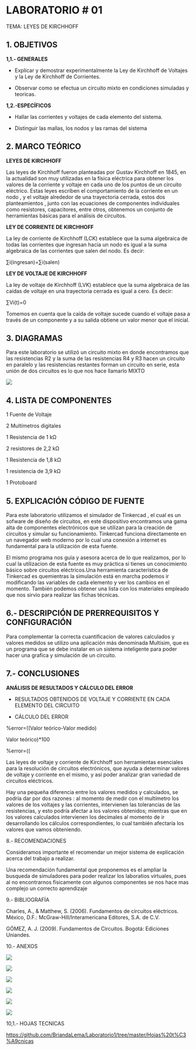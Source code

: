 # LABORATORIO # 01

TEMA: LEYES DE KIRCHHOFF
## 1. OBJETIVOS

**1,1.- GENERALES** 

* Explicar y demostrar experimentalmente la Ley de Kirchhoff de Voltajes y la Ley de Kirchhoff de Corrientes. 

* Observar como se efectua un circuito mixto en condiciones simuladas y teoricas.

**1,2.-ESPECÍFICOS**

* Hallar las corrientes y voltajes de cada elemento del sistema.

* Distinguir las mallas, los nodos y las ramas del sistema

## 2. MARCO TEÓRICO 

**LEYES DE KIRCHHOFF**

Las leyes de Kirchhoff fueron planteadas por Gustav Kirchhoff en 1845, en la actualidad son muy utilizadas en la física eléctrica para obtener los valores de la corriente y voltaje en cada uno de los puntos de un circuito eléctrico.
Estas leyes escriben el comportamiento de la corriente en un nodo , y el voltaje alrededor de una trayectoria cerrada, estos dos planteamientos , junto con las ecuaciones de componentes individuales como resistores, capacitores, entre otros, obtenemos un conjunto de herramientas básicas para el análisis de circuitos.

**LEY DE CORRIENTE DE KIRCHHOFF** 

La ley de corriente de Kirchhoff (LCK) establece que la suma algebraica de todas las corrientes que ingresan hacia un nodo es igual a la suma algebraica de las corrientes que salen del nodo. Es decir: 

∑i(ingresan)=∑i(salen)

**LEY DE VOLTAJE DE KIRCHHOFF**

La ley de voltaje de Kirchhoff (LVK) establece que la suma algebraica de las caídas de voltaje en una trayectoria cerrada es igual a cero. Es decir: 

∑Vi(t)=0

Tomemos en cuenta que la caída de voltaje sucede cuando el voltaje pasa a través de un componente y a su salida obtiene un valor menor que el inicial.


## 3. DIAGRAMAS

Para este laboratorio se utilizó un circuito mixto en donde encontramos que las resistencias R2 y  la suma de las resistencias R4 y  R3  hacen un circuito en paralelo y las resistencias restantes forman un circuito en serie, esta unión de dos circuitos es lo que nos hace llamarlo  MIXTO

![](https://github.com/BriandaLema/Laboratorio1/blob/master/img/Terrific%20Albar.png)

## 4. LISTA DE COMPONENTES

1 Fuente de Voltaje 

2 Multímetros digitales 

1 Resistencia de 1 kΩ

2 resistores de 2,2 kΩ

1 Resistencia de 1,8 kΩ

1 resistencia de 3,9 kΩ

1 Protoboard


## 5. EXPLICACIÓN CÓDIGO DE FUENTE

Para este laboratorio utilizamos el simulador de Tinkercad , el cual es un sofware de diseño de circuitos, en este dispositivo encontramos una gama alta de componentes electrónicos que se utilizan para la creación de circuitos y simular su funcionamiento.
Tinkercad funciona directamente en un navegador web moderno por lo cual una conexión a internet es fundamental para la utilización de esta fuente. 

El mismo programa nos guía y asesora acerca de lo que realizamos, por lo cual la utilizacion de esta fuente es muy práctica si tienes un conocimiento básico sobre circuitos eléctricos.Una herramienta característica de Tinkercad es quemientras la simulación está en marcha podemos ir modificando las variables de cada elemento y ver los cambios en el momento. También podemos obtener una lista con los materiales empleado  que nos sirvio para realizar las fichas técnicas.



## 6.- DESCRIPCIÓN DE PRERREQUISITOS Y CONFIGURACIÓN

Para complementar la correcta cuantificacion de valores calculados y valores medidos se utilizo una aplicación más denominada Multisim, que es un programa que se debe instalar en un sistema inteligente para poder hacer una grafica y simulación de un circuito.

## 7.- CONCLUSIONES

**ANÁLISIS DE RESULTADOS Y CÁLCULO DEL ERROR**

- RESULTADOS OBTENIDOS DE VOLTAJE Y CORRIENTE EN CADA ELEMENTO DEL CIRCUITO 



- CÁLCULO DEL ERROR 

%error=((Valor teórico-Valor medido)

Valor teórico)*100

%error=((

Las leyes de voltaje y corriente de Kirchhoff son herramientas esenciales para la resolución de circuitos electrónicos, que ayuda a determinar valores de voltaje y corriente en el mismo, y así poder analizar gran variedad de circuitos eléctricos.

Hay una pequeña diferencia entre los valores medidos y calculados, se podría dar por dos razones : al momento de medir con el multímetro los valores de  los voltajes y  las corrientes, intervienen las tolerancias de las resistencias, y esto podría afectar a los valores obtenidos; mientras que en los valores calculados intervienen los decimales al momento de ir desarrollando los cálculos correspondientes,  lo cual también afectaría los valores que vamos obteniendo. 

8.- RECOMENDACIONES

Consideramos importante el recomendar un mejor sistema de explicación acerca del trabajo a realizar.

Una recomendación fundamental que proponemos es el ampliar la busqueda de simuladores para poder realizar los laboratios virtuales, pues al no encontrarnos fisicamente con algunos componentes se nos hace mas complejo un correcto aprendizaje 

9.- BIBLIOGRAFÍA

Charles, A., & Matthew, S. (2006). Fundamentos de circuitos eléctricos. México, D.F.: McGraw-Hill/Interamericana Editores, S.A. de C.V.

GÓMEZ, A. J. (2009). Fundamentos de Circuitos. Bogotá: Ediciones Uniandes.

10.- ANEXOS

![](https://github.com/BriandaLema/Laboratorio1/blob/master/img/Calculo%20de%20intensidad%20y%20voltaje1.jpg)

![](https://github.com/BriandaLema/Laboratorio1/blob/master/img/Calculo%20de%20intensidad%20y%20voltaje2.jpg)

![](https://github.com/BriandaLema/Laboratorio1/blob/master/img/Calculo%20de%20intensidad%20y%20voltaje3.jpg)

![](https://github.com/BriandaLema/Laboratorio1/blob/master/img/C%C3%A1lculo%20LVK.jpg)

![](https://github.com/BriandaLema/Laboratorio1/blob/master/img/C%C3%A1lculo%20LCK.jpg)

![](https://github.com/BriandaLema/Laboratorio1/blob/master/img/C%C3%A1lculo%20LCK2.jpg)


10,1.- HOJAS TECNICAS

https://github.com/BriandaLema/Laboratorio1/tree/master/Hojas%20t%C3%A9cnicas



